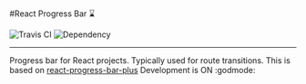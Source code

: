 #React Progress Bar :hourglass:

![Travis CI](https://travis-ci.org/KarandikarMihir/react-progress-bar.svg?branch=master "Logo Title Text 1")
![Dependency](https://david-dm.org/KarandikarMihir/react-progress-bar.svg)
___
Progress bar for React projects. Typically used for route transitions. This is based on [react-progress-bar-plus](https://github.com/minhtranite/react-progress-bar-plus)
Development is ON :godmode:
